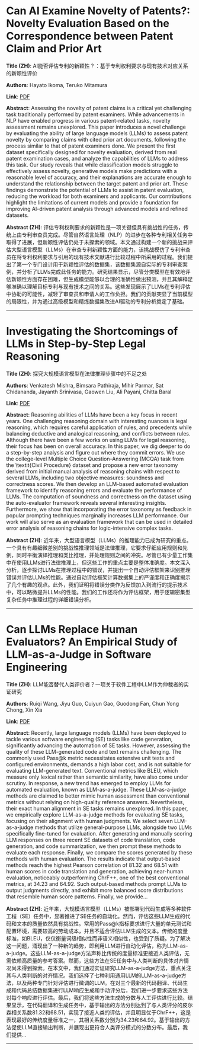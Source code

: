 # Can AI Examine Novelty of Patents?: Novelty Evaluation Based on the Correspondence between Patent Claim and Prior Art 

**Title (ZH)**: AI能否评估专利的新颖性？：基于专利权利要求与现有技术对应关系的新颖性评价 

**Authors**: Hayato Ikoma, Teruko Mitamura  

**Link**: [PDF](https://arxiv.org/pdf/2502.06316)  

**Abstract**: Assessing the novelty of patent claims is a critical yet challenging task traditionally performed by patent examiners. While advancements in NLP have enabled progress in various patent-related tasks, novelty assessment remains unexplored. This paper introduces a novel challenge by evaluating the ability of large language models (LLMs) to assess patent novelty by comparing claims with cited prior art documents, following the process similar to that of patent examiners done. We present the first dataset specifically designed for novelty evaluation, derived from real patent examination cases, and analyze the capabilities of LLMs to address this task. Our study reveals that while classification models struggle to effectively assess novelty, generative models make predictions with a reasonable level of accuracy, and their explanations are accurate enough to understand the relationship between the target patent and prior art. These findings demonstrate the potential of LLMs to assist in patent evaluation, reducing the workload for both examiners and applicants. Our contributions highlight the limitations of current models and provide a foundation for improving AI-driven patent analysis through advanced models and refined datasets. 

**Abstract (ZH)**: 评估专利权利要求的新颖性是一项关键但具有挑战性的任务，传统上由专利审查员完成。尽管自然语言处理（NLP）的进步在各种专利相关任务中取得了进展，但新颖性评估仍处于未探索的领域。本文通过构建一个新的挑战来评估大型语言模型（LLMs）在审查专利新颖性方面的能力，该挑战模仿了专利审查员在将专利权利要求与引用的现有技术文献进行比较过程中所采用的过程。我们提出了第一个专门设计用于新颖性评估的数据集，该数据集源自实际的专利审查案例，并分析了LLMs完成此任务的能力。研究结果显示，尽管分类模型在有效地评估新颖性方面存在困难，但生成模型能够以合理的准确性做出预测，并且其解释足够准确以理解目标专利与现有技术之间的关系。这些发现展示了LLMs在专利评估中协助的可能性，减轻了审查员和申请人的工作负担。我们的贡献突显了当前模型的局限性，并为通过高级模型和精炼数据集改进AI驱动的专利分析奠定了基础。 

---
# Investigating the Shortcomings of LLMs in Step-by-Step Legal Reasoning 

**Title (ZH)**: 探究大规模语言模型在法律推理步骤中的不足之处 

**Authors**: Venkatesh Mishra, Bimsara Pathiraja, Mihir Parmar, Sat Chidananda, Jayanth Srinivasa, Gaowen Liu, Ali Payani, Chitta Baral  

**Link**: [PDF](https://arxiv.org/pdf/2502.05675)  

**Abstract**: Reasoning abilities of LLMs have been a key focus in recent years. One challenging reasoning domain with interesting nuances is legal reasoning, which requires careful application of rules, and precedents while balancing deductive and analogical reasoning, and conflicts between rules. Although there have been a few works on using LLMs for legal reasoning, their focus has been on overall accuracy. In this paper, we dig deeper to do a step-by-step analysis and figure out where they commit errors. We use the college-level Multiple Choice Question-Answering (MCQA) task from the \textit{Civil Procedure} dataset and propose a new error taxonomy derived from initial manual analysis of reasoning chains with respect to several LLMs, including two objective measures: soundness and correctness scores. We then develop an LLM-based automated evaluation framework to identify reasoning errors and evaluate the performance of LLMs. The computation of soundness and correctness on the dataset using the auto-evaluator framework reveals several interesting insights. Furthermore, we show that incorporating the error taxonomy as feedback in popular prompting techniques marginally increases LLM performance. Our work will also serve as an evaluation framework that can be used in detailed error analysis of reasoning chains for logic-intensive complex tasks. 

**Abstract (ZH)**: 近年来，大型语言模型（LLMs）的推理能力已成为研究的重点。一个具有有趣细微差别的挑战性推理领域是法律推理，它要求仔细应用规则和先例，同时平衡演绎推理和类比推理，并处理规则之间的冲突。尽管已有少量工作集中在使用LLMs进行法律推理上，但这些工作的重点主要是整体准确度。本文深入分析，逐步探讨LLMs在推理过程中的错误，并提出一个自动评估框架来识别推理错误并评估LLMs的性能。通过自动评估框架计算数据集上的严谨度和正确度揭示了几个有趣的观点。此外，我们证明将错误分类作为反馈加入到流行的提示技术中，可以略微提升LLMs的性能。我们的工作还将作为评估框架，用于逻辑密集型复杂任务中推理过程的详细错误分析。 

---
# Can LLMs Replace Human Evaluators? An Empirical Study of LLM-as-a-Judge in Software Engineering 

**Title (ZH)**: LLM能否替代人类评价者？一项关于软件工程中LLM作为仲裁者的实证研究 

**Authors**: Ruiqi Wang, Jiyu Guo, Cuiyun Gao, Guodong Fan, Chun Yong Chong, Xin Xia  

**Link**: [PDF](https://arxiv.org/pdf/2502.06193)  

**Abstract**: Recently, large language models (LLMs) have been deployed to tackle various software engineering (SE) tasks like code generation, significantly advancing the automation of SE tasks. However, assessing the quality of these LLM-generated code and text remains challenging. The commonly used Pass@k metric necessitates extensive unit tests and configured environments, demands a high labor cost, and is not suitable for evaluating LLM-generated text. Conventional metrics like BLEU, which measure only lexical rather than semantic similarity, have also come under scrutiny. In response, a new trend has emerged to employ LLMs for automated evaluation, known as LLM-as-a-judge. These LLM-as-a-judge methods are claimed to better mimic human assessment than conventional metrics without relying on high-quality reference answers. Nevertheless, their exact human alignment in SE tasks remains unexplored. In this paper, we empirically explore LLM-as-a-judge methods for evaluating SE tasks, focusing on their alignment with human judgments. We select seven LLM-as-a-judge methods that utilize general-purpose LLMs, alongside two LLMs specifically fine-tuned for evaluation. After generating and manually scoring LLM responses on three recent SE datasets of code translation, code generation, and code summarization, we then prompt these methods to evaluate each response. Finally, we compare the scores generated by these methods with human evaluation. The results indicate that output-based methods reach the highest Pearson correlation of 81.32 and 68.51 with human scores in code translation and generation, achieving near-human evaluation, noticeably outperforming ChrF++, one of the best conventional metrics, at 34.23 and 64.92. Such output-based methods prompt LLMs to output judgments directly, and exhibit more balanced score distributions that resemble human score patterns. Finally, we provide... 

**Abstract (ZH)**: 近年来，大规模语言模型（LLMs）被部署到代码生成等多种软件工程（SE）任务中，显著推进了SE任务的自动化。然而，评估这些LLM生成的代码和文本的质量依然具有挑战性。常用的Pass@k指标要求进行大量的单元测试和配置环境，需要较高的劳动成本，并且不适合评估LLM生成的文本。传统的度量标准，如BLEU，仅仅衡量词级相似性而非语义相似性，也受到了质疑。为了解决这一问题，涌现出了一种新的趋势，即利用LLM进行自动化评估，称为LLM-as-a-judge。这些LLM-as-a-judge方法声称比传统的度量标准更接近人类评估，无需依赖高质量的参考答案。然而，这些方法在SE任务中与人类判断的具体对齐情况尚未得到探索。在本文中，我们通过实证研究LLM-as-a-judge方法，重点关注其与人类判断的对齐情况。我们选择了七种利用通用LLM的LLM-as-a-judge方法，以及两种专门针对评估进行微调的LLM。在对三个最新的代码翻译、代码生成和代码总结数据集进行LLM响应生成和手动评分后，我们进一步要求这些方法对每个响应进行评估。最后，我们将这些方法生成的分数与人工评估进行比较。结果显示，在代码翻译和生成任务中，基于输出的方法分别达到了与人类评分的皮尔森相关系数81.32和68.51，实现了接近人类的评估，并且明显优于ChrF++，这是表现最好的传统度量标准之一，其相关系数分别为34.23和64.92。基于输出的方法促使LLM直接输出判断，并展现出更符合人类评分模式的分数分布。最后，我们提供... 

---
